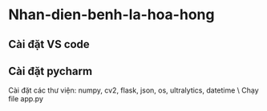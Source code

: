 # Nhan-dien-benh-la-hoa-hong
## Cài đặt VS code

## Cài đặt pycharm
Cài đặt các thư viện: numpy, cv2, flask, json, os, ultralytics, datetime \\
Chạy file app.py
